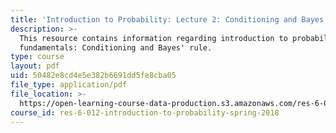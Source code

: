 ```yaml
---
title: 'Introduction to Probability: Lecture 2: Conditioning and Bayes'' Rule'
description: >-
  This resource contains information regarding introduction to probability: The
  fundamentals: Conditioning and Bayes' rule.
type: course
layout: pdf
uid: 50482e8cd4e5e382b6691dd5fe8cba05
file_type: application/pdf
file_location: >-
  https://open-learning-course-data-production.s3.amazonaws.com/res-6-012-introduction-to-probability-spring-2018/50482e8cd4e5e382b6691dd5fe8cba05_MITRES_6_012S18_L02AS.pdf
course_id: res-6-012-introduction-to-probability-spring-2018
---
```

